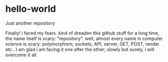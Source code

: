 # hello-world
Just another repository

Finally! i faced my fears. kind of dreaden this github stuff for a long time, the name itself is scary: "repository". well, almost every name in computer science is scary: polymorphism, sockets, API, server, GET, POST, render etc.. I am glad i am facing it one after the other; slowly but surely, i will overcome it all.

